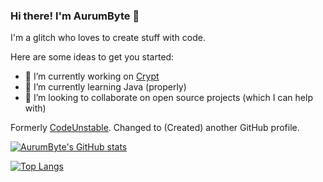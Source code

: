 ### Hi there! I'm AurumByte 👋

I'm a glitch who loves to create stuff with code.

Here are some ideas to get you started:

- 🔭 I’m currently working on [Crypt](https://github.com/Crypt-Language/Crypt)
- 🌱 I’m currently learning Java (properly)
- 👯 I’m looking to collaborate on open source projects (which I can help with)

Formerly [CodeUnstable](https://github.com/CodeUnstable). Changed to (Created) another GitHub profile.

[![AurumByte's GitHub stats](https://github-readme-stats.vercel.app/api?username=AurumByte)](https://github.com/anuraghazra/github-readme-stats)

[![Top Langs](https://github-readme-stats.vercel.app/api/top-langs/?username=AurumByte)](https://github.com/anuraghazra/github-readme-stats)
